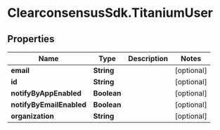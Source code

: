 # ClearconsensusSdk.TitaniumUser

## Properties

Name | Type | Description | Notes
------------ | ------------- | ------------- | -------------
**email** | **String** |  | [optional] 
**id** | **String** |  | [optional] 
**notifyByAppEnabled** | **Boolean** |  | [optional] 
**notifyByEmailEnabled** | **Boolean** |  | [optional] 
**organization** | **String** |  | [optional] 


